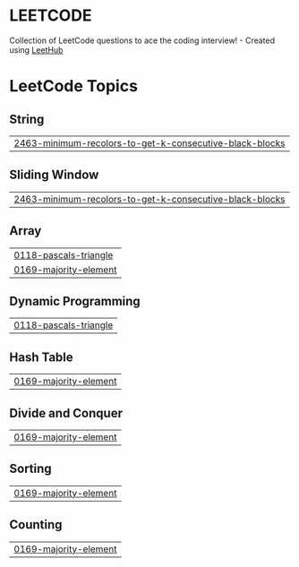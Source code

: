 # LEETCODE
Collection of LeetCode questions to ace the coding interview! - Created using [LeetHub](https://github.com/QasimWani/LeetHub)

<!---LeetCode Topics Start-->
# LeetCode Topics
## String
|  |
| ------- |
| [2463-minimum-recolors-to-get-k-consecutive-black-blocks](https://github.com/himanshuparghi13/LEETCODE/tree/master/2463-minimum-recolors-to-get-k-consecutive-black-blocks) |
## Sliding Window
|  |
| ------- |
| [2463-minimum-recolors-to-get-k-consecutive-black-blocks](https://github.com/himanshuparghi13/LEETCODE/tree/master/2463-minimum-recolors-to-get-k-consecutive-black-blocks) |
## Array
|  |
| ------- |
| [0118-pascals-triangle](https://github.com/himanshuparghi13/LEETCODE/tree/master/0118-pascals-triangle) |
| [0169-majority-element](https://github.com/himanshuparghi13/LEETCODE/tree/master/0169-majority-element) |
## Dynamic Programming
|  |
| ------- |
| [0118-pascals-triangle](https://github.com/himanshuparghi13/LEETCODE/tree/master/0118-pascals-triangle) |
## Hash Table
|  |
| ------- |
| [0169-majority-element](https://github.com/himanshuparghi13/LEETCODE/tree/master/0169-majority-element) |
## Divide and Conquer
|  |
| ------- |
| [0169-majority-element](https://github.com/himanshuparghi13/LEETCODE/tree/master/0169-majority-element) |
## Sorting
|  |
| ------- |
| [0169-majority-element](https://github.com/himanshuparghi13/LEETCODE/tree/master/0169-majority-element) |
## Counting
|  |
| ------- |
| [0169-majority-element](https://github.com/himanshuparghi13/LEETCODE/tree/master/0169-majority-element) |
<!---LeetCode Topics End-->